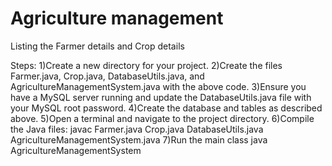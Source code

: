 # Agriculture management
 Listing the  Farmer details and Crop details

Steps: 
1)Create a new directory for your project.
2)Create the files Farmer.java, Crop.java, DatabaseUtils.java, and    AgricultureManagementSystem.java with the above code.
3)Ensure you have a MySQL server running and update the DatabaseUtils.java file with your MySQL root password.
4)Create the database and tables as described above.
5)Open a terminal and navigate to the project directory.
6)Compile the Java files:
javac Farmer.java Crop.java DatabaseUtils.java AgricultureManagementSystem.java
7)Run the main class
java AgricultureManagementSystem
